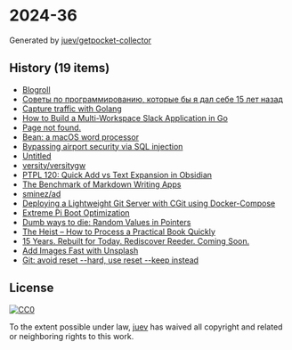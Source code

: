 # 2024-36

Generated by [juev/getpocket-collector](https://github.com/juev/getpocket-collector)

## History (19 items)

- [Blogroll](https://www.mollywhite.net/blogroll)
- [Советы по программированию, которые бы я дал себе 15 лет назад](https://habr.com/ru/companies/ruvds/articles/839256/)
- [Capture traffic with Golang](https://aohorodnyk.com/post/2024-08-31-golang-traffic-capturer/)
- [How to Build a Multi-Workspace Slack Application in Go](https://www.blinkops.com/blog/how-to-build-a-multi-workspace-slack-application-in-go)
- [Page not found.](https://capacities.io//use-cases/inbox)
- [Bean: a macOS word processor](https://bean-osx.com/Bean.html)
- [Bypassing airport security via SQL injection](https://ian.sh/tsa)
- [Untitled](https://tuta.com/ru/blog/anonymous-email.html)
- [versity/versitygw](https://github.com/versity/versitygw)
- [PTPL 120: Quick Add vs Text Expansion in Obsidian](https://www.blog.plaintextpaperless.com/p/ptpl-120-quick-add-vs-text-expansion)
- [The Benchmark of Markdown Writing Apps](https://ia.net/writer)
- [sminez/ad](https://github.com/sminez/ad)
- [Deploying a Lightweight Git Server with CGit using Docker-Compose](https://brandonrozek.com/blog/lightweight-gitc-docker-compose/)
- [Extreme Pi Boot Optimization](https://kittenlabs.de/blog/2024/09/01/extreme-pi-boot-optimization/)
- [Dumb ways to die: Random Values in Pointers](https://philpearl.github.io/post/dumb_ways_to_die_random_pointers/)
- [The Heist – How to Process a Practical Book Quickly](https://zettelkasten.de/posts/how-to-process-practical-book-quickly/)
- [15 Years. Rebuilt for Today. Rediscover Reeder. Coming Soon.](https://reeder.app/)
- [Add Images Fast with Unsplash](https://ia.net/topics/add-images-fast-with-unsplash)
- [Git: avoid reset --hard, use reset --keep instead](https://adamj.eu/tech/2024/09/02/git-avoid-reset-hard-use-keep/)

## License

[![CC0](https://mirrors.creativecommons.org/presskit/buttons/88x31/svg/cc-zero.svg)](https://creativecommons.org/publicdomain/zero/1.0/)

To the extent possible under law, [juev](https://github.com/juev) has waived all copyright and related or neighboring rights to this work.
